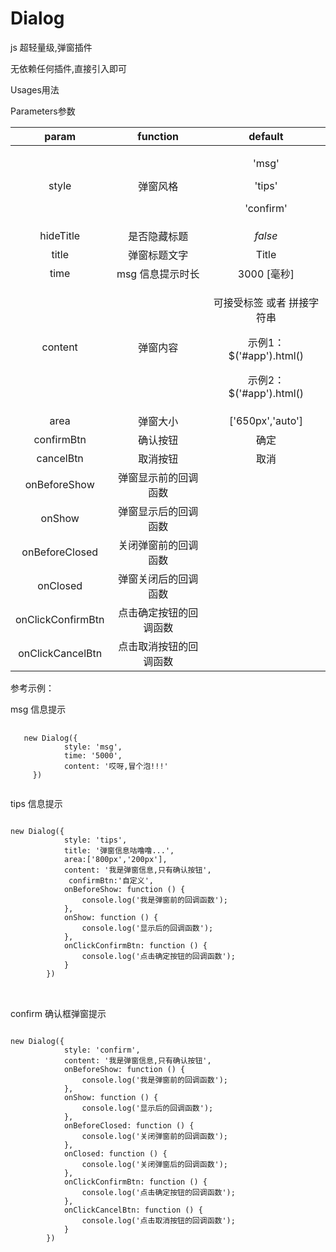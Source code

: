 # Dialog
js 超轻量级,弹窗插件

无依赖任何插件,直接引入即可

Usages用法
<script src="js/diyDialog.js"></script>


Parameters参数

<table>
<thead>
<tr>
<th align="center">param</th>
<th align="center">function</th>
<th align="center">default</th>
</tr>
</thead>
<tbody>
<tr>
<td align="center">style</td>
<td align="center">弹窗风格</td>
<td align="center">
  <p>'msg'</p>
  <p>'tips'</p>
  <p>'confirm'</p>
  </td>
</tr>
<tr>
<td align="center">hideTitle</td>
<td align="center">是否隐藏标题</td>
<td align="center"><em>false</em></td>
</tr>
<tr>
<td align="center">title</td>
<td align="center">弹窗标题文字</td>
<td align="center">Title</td>
</tr>
<tr>
<td align="center">time</td>
<td align="center">msg 信息提示时长</td>
<td align="center">3000 [毫秒]</td>
</tr>
<tr>
<td align="center">content</td>
<td align="center">弹窗内容</td>
<td align="center">
  <p>可接受标签 或者 拼接字符串</p>
  <p>示例1：$('#app').html() </p>
   <p>示例2：$('#app').html() </p>
 </td>
</tr>
<tr>
<td align="center">area</td>
<td align="center">弹窗大小</td>
<td align="center">['650px','auto']</td>
</tr>
<tr>
<td align="center">confirmBtn</td>
<td align="center">确认按钮</td>
<td align="center">确定</td>
</tr>
<tr>
<td align="center">cancelBtn</td>
<td align="center">取消按钮</td>
<td align="center">取消</td>
</tr>
<tr>
<td align="center">onBeforeShow</td>
<td align="center">弹窗显示前的回调函数</td>
<td align="center"></td>
</tr>
<tr>
<td align="center">onShow</td>
<td align="center">弹窗显示后的回调函数</td>
<td align="center"></td>
</tr>
<tr>
<td align="center">onBeforeClosed</td>
<td align="center">关闭弹窗前的回调函数</td>
<td align="center"></td>
</tr>
<tr>
<td align="center">onClosed</td>
<td align="center">弹窗关闭后的回调函数</td>
<td align="center"></td>
</tr>
<tr>
<td align="center">onClickConfirmBtn</td>
<td align="center">点击确定按钮的回调函数</td>
<td align="center"></td>
</tr>
<tr>
<td align="center">onClickCancelBtn</td>
<td align="center">点击取消按钮的回调函数</td>
<td align="center"></td>
</tr>
</tbody>
</table>


参考示例：

msg  信息提示
<pre>
  <code>
   new Dialog({
            style: 'msg',
            time: '5000',
            content: '哎呀,冒个泡!!!'
     })
  </code>
</pre>

<p>

tips  信息提示
</p>

<pre>
<code>
new Dialog({
            style: 'tips',
            title: '弹窗信息咕噜噜...',
            area:['800px','200px'],
            content: '我是弹窗信息,只有确认按钮',
             confirmBtn:'自定义',
            onBeforeShow: function () {
                console.log('我是弹窗前的回调函数');
            },
            onShow: function () {
                console.log('显示后的回调函数');
            },
            onClickConfirmBtn: function () {
                console.log('点击确定按钮的回调函数');
            }
        })
</code>

</pre>


<p>

confirm  确认框弹窗提示
</p>

<pre>
<code>
new Dialog({
            style: 'confirm',
            content: '我是弹窗信息,只有确认按钮',
            onBeforeShow: function () {
                console.log('我是弹窗前的回调函数');
            },
            onShow: function () {
                console.log('显示后的回调函数');
            },
            onBeforeClosed: function () {
                console.log('关闭弹窗前的回调函数');
            },
            onClosed: function () {
                console.log('关闭弹窗后的回调函数');
            },
            onClickConfirmBtn: function () {
                console.log('点击确定按钮的回调函数');
            },
            onClickCancelBtn: function () {
                console.log('点击取消按钮的回调函数');
            }
        })
</code>

</pre>






